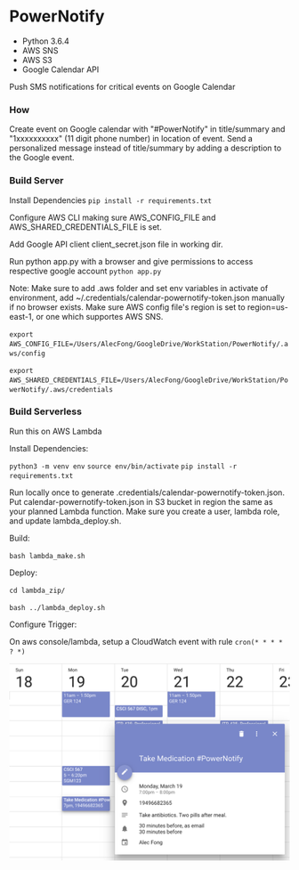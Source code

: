 # PowerNotify

* Python 3.6.4
* AWS SNS
* AWS S3
* Google Calendar API

Push SMS notifications for critical events on Google Calendar

### How

Create event on Google calendar with "#PowerNotify" in title/summary and "1xxxxxxxxxx" (11 digit phone number) in location of event. Send a personalized message instead of title/summary by adding a description to the Google event.

### Build Server

Install Dependencies
`pip install -r requirements.txt`

Configure AWS CLI making sure AWS_CONFIG_FILE and AWS_SHARED_CREDENTIALS_FILE is set.

Add Google API client client_secret.json file in working dir.

Run python app.py with a browser and give permissions to access respective google account
`python app.py`

Note: Make sure to add .aws folder and set env variables in activate of environment, add ~/.credentials/calendar-powernotify-token.json manually if no browser exists. Make sure AWS config file's region is set to region=us-east-1, or one which supportes AWS SNS.

`export AWS_CONFIG_FILE=/Users/AlecFong/GoogleDrive/WorkStation/PowerNotify/.aws/config`

`export AWS_SHARED_CREDENTIALS_FILE=/Users/AlecFong/GoogleDrive/WorkStation/PowerNotify/.aws/credentials`

### Build Serverless
Run this on AWS Lambda

Install Dependencies:

`python3 -m venv env`
`source env/bin/activate`
`pip install -r requirements.txt`

Run locally once to generate .credentials/calendar-powernotify-token.json.
Put calendar-powernotify-token.json in S3 bucket in region the same as your planned Lambda function.
Make sure you create a user, lambda role, and update lambda_deploy.sh.

Build:

`bash lambda_make.sh`

Deploy:

`cd lambda_zip/`

`bash ../lambda_deploy.sh`

Configure Trigger:

On aws console/lambda, setup a CloudWatch event with rule
`cron(* * * * ? *)`

![screen shot](https://raw.githubusercontent.com/theFong/PowerNotify/master/Screen%20Shot%202018-03-17%20at%203.40.12%20PM.png)




